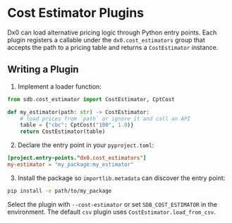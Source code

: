 # Cost Estimator Plugins

Dx0 can load alternative pricing logic through Python entry points. Each plugin
registers a callable under the `dx0.cost_estimators` group that accepts the path
to a pricing table and returns a `CostEstimator` instance.

## Writing a Plugin

1. Implement a loader function:

```python
from sdb.cost_estimator import CostEstimator, CptCost

def my_estimator(path: str) -> CostEstimator:
    # load prices from `path` or ignore it and call an API
    table = {"cbc": CptCost("100", 1.0)}
    return CostEstimator(table)
```

2. Declare the entry point in your `pyproject.toml`:

```toml
[project.entry-points."dx0.cost_estimators"]
my-estimator = "my_package:my_estimator"
```

3. Install the package so `importlib.metadata` can discover the entry point:

```bash
pip install -e path/to/my_package
```

Select the plugin with `--cost-estimator` or set `SDB_COST_ESTIMATOR` in the
environment. The default `csv` plugin uses `CostEstimator.load_from_csv`.
